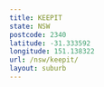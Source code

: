 ```yaml
---
title: KEEPIT
state: NSW
postcode: 2340
latitude: -31.333592
longitude: 151.138322
url: /nsw/keepit/
layout: suburb
---
```

